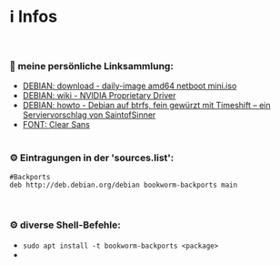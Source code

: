 # ℹ️ Infos
 ⠀ ⠀ ⠀ ⠀ ⠀ ⠀ 
 ⠀ ⠀ ⠀ ⠀ ⠀ ⠀ 
### 🔗 meine persönliche Linksammlung:
- [DEBIAN: download - daily-image amd64 netboot mini.iso](https://d-i.debian.org/daily-images/amd64/daily/netboot/mini.iso)  
- [DEBIAN: wiki - NVIDIA Proprietary Driver](https://wiki.debian.org/NvidiaGraphicsDrivers)  
- [DEBIAN: howto - Debian auf btrfs, fein gewürzt mit Timeshift – ein Serviervorschlag von SaintofSinner](https://saintofsinner.de/debian-auf-btrfs-fein-gewuerzt-mit-timeshift-ein-serviervorschlag/)  
- [FONT: Clear Sans](https://www.fontsquirrel.com/fonts/clear-sans)  
 ⠀ ⠀ ⠀ ⠀ ⠀ ⠀ 
 ⠀ ⠀ ⠀ ⠀ ⠀ ⠀ 
### ⚙️ Eintragungen in der 'sources.list':
```
#Backports
deb http://deb.debian.org/debian bookworm-backports main
```
 ⠀ ⠀ ⠀ ⠀ ⠀ ⠀ ⠀ ⠀
 ⠀ ⠀ ⠀ ⠀ ⠀ ⠀ 
### ⚙️ diverse Shell-Befehle:
- `sudo apt install -t bookworm-backports <package>`
- 
